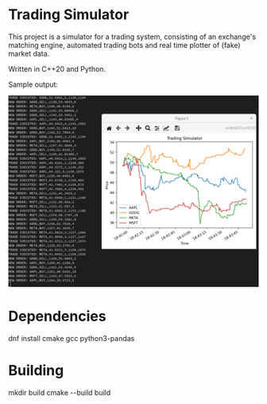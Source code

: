 # Trading Simulator

This project is a simulator for a trading system, consisting of an exchange's matching engine, automated trading bots and real time plotter of (fake) market data.

Written in C++20 and Python.

Sample output:

![Trading Simulator](media/trading_simulator.png)

# Dependencies

dnf install cmake gcc python3-pandas

# Building

mkdir build
cmake --build build

